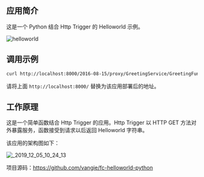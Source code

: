 ## 应用简介

这是一个 Python 结合 Http Trigger 的 Helloworld 示例。

![helloworld](https://yqfile.alicdn.com/ca34a83d0fc289dc52a761dc42fda923b2b071d8.png)

## 调用示例

```bash
curl http://localhost:8000/2016-08-15/proxy/GreetingService/GreetingFunction
```

请将上面 `http://localhost:8000/` 替换为该应用部署后的地址。

## 工作原理

这是一个简单函数结合 Http Trigger 的应用。Http Trigger 以 HTTP GET 方法对外暴露服务，函数接受到请求以后返回 Helloworld 字符串。

该应用的架构图如下：

![_2019_12_05_10_24_13](https://yqfile.alicdn.com/87d5502c9828eeb7e4c01aefde03792f12b4ebee.png)

项目源码：https://github.com/vangie/fc-helloworld-python
